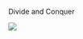 Divide and Conquer

<img src="https://sites.google.com/site/hdjcomputerprogramming/_/rsrc/1360692890975/home/unit-10/15-merge-sort/Merge%20Sort.jpg?height=162&width=400">
